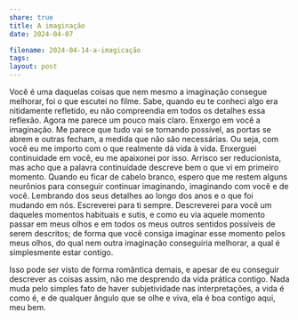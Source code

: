 ```yaml
---
share: true
title: A imaginação
date: 2024-04-07

filename: 2024-04-14-a-imagicação
tags: 
layout: post
---
```


Você é uma daquelas coisas que nem mesmo a imaginação consegue melhorar, foi o que escutei no filme. Sabe, quando eu te conheci algo era nitidamente refletido, eu não compreendia em todos os detalhes essa reflexão. Agora me parece um pouco mais claro. Enxergo em você a imaginação. Me parece que tudo vai se tornando possível, as portas se abrem e outras fecham, a medida que não são necessárias. Ou seja, com você eu me importo com o que realmente dá vida à vida. Enxerguei continuidade em você, eu me apaixonei por isso. Arrisco ser reducionista, mas acho que a palavra continuidade descreve bem o que vi em primeiro momento.
Quando eu ficar de cabelo branco, espero que me restem alguns neurônios para conseguir continuar imaginando, imaginando com você e de você. Lembrando dos seus detalhes ao longo dos anos e o que foi mudando em nós. Escreverei para ti sempre. Descreverei para você um daqueles momentos habituais e sutis, e como eu via aquele momento passar em meus olhos e em todos os meus outros sentidos possíveis de serem descritos; de forma que você consiga imaginar esse momento pelos meus olhos, do qual nem outra imaginação conseguiria melhorar, a qual é simplesmente estar contigo.

Isso pode ser visto de forma romântica demais, e apesar de eu conseguir descrever as coisas assim, não me desprendo da vida prática contigo. Nada muda pelo simples fato de haver subjetividade nas interpretações, a vida é como é, e de qualquer ângulo que se olhe e viva, ela é boa contigo aqui, meu bem.